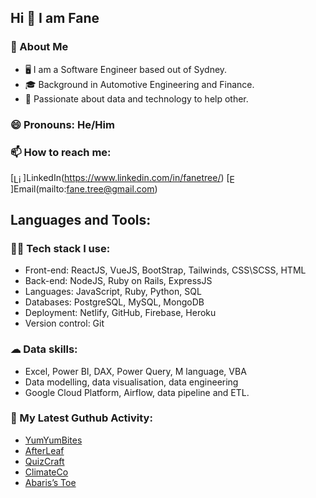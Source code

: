 ## Hi 👋 I am Fane
### :book: About Me
- 🖥 I am a Software Engineer based out of Sydney.
- 🎓 Background in Automotive Engineering and Finance.
- 💼 Passionate about data and technology to help other.

### 😄 Pronouns: He/Him

### 📫 How to reach me:

[<img src="https://i.stack.imgur.com/gVE0j.png" height="15em" align="center" alt="LinkedIn" title="LinkedIn"/>]LinkedIn(https://www.linkedin.com/in/fanetree/)
[<img src="https://edent.github.io/SuperTinyIcons/images/svg/email.svg" height="15em" align="center" alt="Email" title="Email"/>]Email(mailto:fane.tree@gmail.com)

## Languages and Tools:
### 👨‍💻 Tech stack I use:
- Front-end: ReactJS, VueJS, BootStrap, Tailwinds, CSS\SCSS, HTML
- Back-end: NodeJS, Ruby on Rails, ExpressJS
- Languages: JavaScript, Ruby, Python, SQL
- Databases: PostgreSQL, MySQL, MongoDB
- Deployment: Netlify, GitHub, Firebase, Heroku
- Version control: Git

### ☁ Data skills:
- Excel, Power BI, DAX, Power Query, M language, VBA
- Data modelling, data visualisation, data engineering 
- Google Cloud Platform, Airflow, data pipeline and ETL.

### 🔔 My Latest Guthub Activity:
- [YumYumBites](https://project4-yumyumbites-8cohx7mup-tanakorntree.vercel.app/)
- [AfterLeaf](https://harmonious-sunshine-7478e1.netlify.app/)
- [QuizCraft](https://quizcraft-c8706.web.app/)
- [ClimateCo](https://climateco.herokuapp.com/)
- [Abaris’s Toe](https://fanetree.github.io/project0-tictactoe/)


<!--
**FaneTree/FaneTree** is a ✨ _special_ ✨ repository because its `README.md` (this file) appears on your GitHub profile.

Here are some ideas to get you started:

- 🔭 I’m currently working on ...
- 🌱 I’m currently learning ...
- 👯 I’m looking to collaborate on ...
- 🤔 I’m looking for help with ...
- 💬 Ask me about ...
- 📫 How to reach me: ...
- 😄 Pronouns: ...
- ⚡ Fun fact: ...
-->

<!-- <div style="display: flex;">
  <a href="https://www.linkedin.com/in/fanetree/" style="display: flex; align-items: center; margin-right: 20px;">
    <img src="https://i.stack.imgur.com/gVE0j.png" alt="LinkedIn" width="15" style="margin-right: 5px;">
    <p style="margin: 0;">LinkedIn</p>
  </a>
  <a href="mailto:fane.tree@gmail.com" style="display: flex; align-items: center;">
    <img src="https://edent.github.io/SuperTinyIcons/images/svg/email.svg" alt="Mail" width="15" style="margin-right: 5px;">
    <p style="margin: 0;">Email</p>
  </a>
</div> -->
